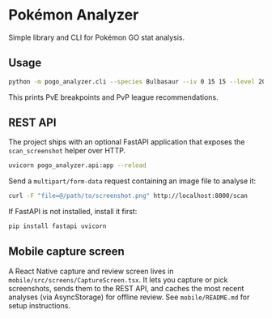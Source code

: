 # Pokémon Analyzer

Simple library and CLI for Pokémon GO stat analysis.

## Usage
```bash
python -m pogo_analyzer.cli --species Bulbasaur --iv 0 15 15 --level 20
```
This prints PvE breakpoints and PvP league recommendations.

## REST API

The project ships with an optional FastAPI application that exposes the
`scan_screenshot` helper over HTTP.

```bash
uvicorn pogo_analyzer.api:app --reload
```

Send a `multipart/form-data` request containing an image file to analyse it:

```bash
curl -F "file=@/path/to/screenshot.png" http://localhost:8000/scan
```

If FastAPI is not installed, install it first:

```bash
pip install fastapi uvicorn
```

## Mobile capture screen

A React Native capture and review screen lives in `mobile/src/screens/CaptureScreen.tsx`.
It lets you capture or pick screenshots, sends them to the REST API, and caches the most
recent analyses (via AsyncStorage) for offline review. See `mobile/README.md` for setup
instructions.
